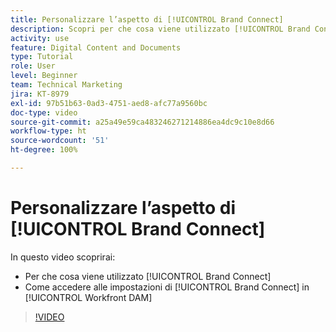 ```yaml
---
title: Personalizzare l’aspetto di [!UICONTROL Brand Connect]
description: Scopri per che cosa viene utilizzato [!UICONTROL Brand Connect] e come accedere alle impostazioni di [!UICONTROL Brand Connect] in [!UICONTROL Workfront DAM].
activity: use
feature: Digital Content and Documents
type: Tutorial
role: User
level: Beginner
team: Technical Marketing
jira: KT-8979
exl-id: 97b51b63-0ad3-4751-aed8-afc77a9560bc
doc-type: video
source-git-commit: a25a49e59ca483246271214886ea4dc9c10e8d66
workflow-type: ht
source-wordcount: '51'
ht-degree: 100%

---
```


# Personalizzare l’aspetto di [!UICONTROL Brand Connect]

In questo video scoprirai:

* Per che cosa viene utilizzato [!UICONTROL Brand Connect]
* Come accedere alle impostazioni di [!UICONTROL Brand Connect] in [!UICONTROL Workfront DAM]

>[!VIDEO](https://video.tv.adobe.com/v/335241/?quality=12&learn=on)
